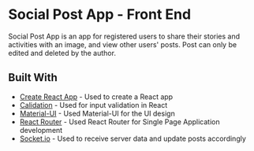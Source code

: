 # Social Post App - Front End

Social Post App is an app for registered users to share their stories and activities with an image, and view other users' posts. Post can only be edited and deleted by the author.

## Built With

* [Create React App](https://github.com/facebook/create-react-app) - Used to create a React app
* [Calidation](https://github.com/selbekk/calidation) - Used for input validation in React
* [Material-UI](https://material-ui.com/) - Used Material-UI for the UI design
* [React Router](https://github.com/ReactTraining/react-router) - Used React Router for Single Page Application development
* [Socket.io](https://github.com/socketio/socket.io) - Used to receive server data and update posts accordingly